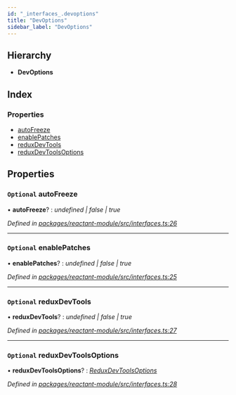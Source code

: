 ```yaml
---
id: "_interfaces_.devoptions"
title: "DevOptions"
sidebar_label: "DevOptions"
---
```


## Hierarchy

* **DevOptions**

## Index

### Properties

* [autoFreeze](_interfaces_.devoptions.md#optional-autofreeze)
* [enablePatches](_interfaces_.devoptions.md#optional-enablepatches)
* [reduxDevTools](_interfaces_.devoptions.md#optional-reduxdevtools)
* [reduxDevToolsOptions](_interfaces_.devoptions.md#optional-reduxdevtoolsoptions)

## Properties

### `Optional` autoFreeze

• **autoFreeze**? : *undefined | false | true*

*Defined in [packages/reactant-module/src/interfaces.ts:26](https://github.com/unadlib/reactant/blob/fbc06fd/packages/reactant-module/src/interfaces.ts#L26)*

___

### `Optional` enablePatches

• **enablePatches**? : *undefined | false | true*

*Defined in [packages/reactant-module/src/interfaces.ts:25](https://github.com/unadlib/reactant/blob/fbc06fd/packages/reactant-module/src/interfaces.ts#L25)*

___

### `Optional` reduxDevTools

• **reduxDevTools**? : *undefined | false | true*

*Defined in [packages/reactant-module/src/interfaces.ts:27](https://github.com/unadlib/reactant/blob/fbc06fd/packages/reactant-module/src/interfaces.ts#L27)*

___

### `Optional` reduxDevToolsOptions

• **reduxDevToolsOptions**? : *[ReduxDevToolsOptions](../modules/_interfaces_.md#reduxdevtoolsoptions)*

*Defined in [packages/reactant-module/src/interfaces.ts:28](https://github.com/unadlib/reactant/blob/fbc06fd/packages/reactant-module/src/interfaces.ts#L28)*
